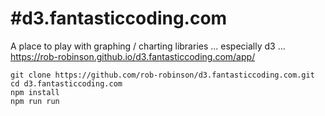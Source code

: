 #d3.fantasticcoding.com
=======
A place to play with graphing / charting libraries ... especially d3 ...
<https://rob-robinson.github.io/d3.fantasticcoding.com/app/>

```
git clone https://github.com/rob-robinson/d3.fantasticcoding.com.git
cd d3.fantasticcoding.com
npm install
npm run run
```

